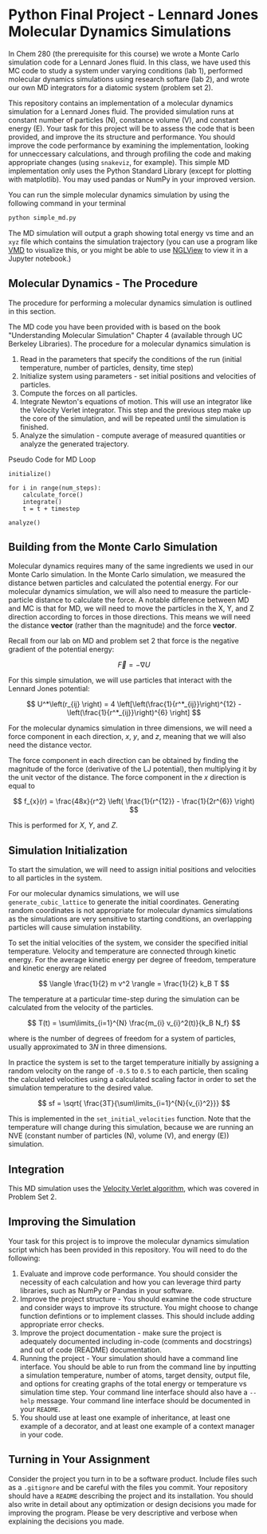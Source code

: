 # Python Final Project - Lennard Jones Molecular Dynamics Simulations

In Chem 280 (the prerequisite for this course) we wrote a Monte Carlo simulation code for a Lennard Jones fluid. 
In this class, we have used this MC code to study a system under varying conditions (lab 1), performed molecular dynamics simulations using research softare (lab 2), and wrote our own MD integrators for a  diatomic system (problem set 2).

This repository contains an implementation of a molecular dynamics simulation for a Lennard Jones fluid. 
The provided simulation runs at constant number of particles (N), constance volume (V), and constant energy (E).
Your task for this project will be to assess the code that is been provided, and improve the its structure and performance. 
You should improve the code performance by examining the implementation, looking for unneccessary calculations, and through
profiling the code and making appropriate changes (using `snakeviz`, for example). 
This simple MD implementation only uses the Python Standard Library (except for plotting with matplotlib).
You may used pandas or NumPy in your improved version.

You can run the simple molecular dynamics simulation by using the following command in your terminal

```bash
python simple_md.py
```

The MD simulation will output a graph showing total energy vs time and an `xyz` file which contains the simulation trajectory (you can use a program like [VMD](https://www.ks.uiuc.edu/Research/vmd/) to visualize this, or you might be able to use [NGLView](https://github.com/nglviewer/nglview) to view it in a Jupyter notebook.)

## Molecular Dynamics - The Procedure

The procedure for performing a molecular dynamics simulation is outlined in this section.

The MD code you have been provided with is based on the book "Understanding Molecular Simulation" Chapter 4 (available through UC Berkeley Libraries). The procedure for a molecular dynamics simulation is

1. Read in the parameters that specify the conditions of the run (initial temperature, number of particles, density, time step)
2. Initialize system using parameters - set initial positions and velocities of particles.
3. Compute the forces on all particles.
4. Integrate Newton's equations of motion. This will use an integrator like the Velocity Verlet integrator. This step and the previous step make up the core of the simulation, and will be repeated until the simulation is finished.
5. Analyze the simulation - compute average of measured quantities or analyze the generated trajectory.

Pseudo Code for MD Loop

```
initialize() 

for i in range(num_steps):
    calculate_force() 
    integrate() 
    t = t + timestep

analyze()
```

## Building from the Monte Carlo Simulation
Molecular dynamics requires many of the same ingredients we used in our Monte Carlo simulation. In the Monte Carlo simulation, we measured the distance betwen particles and calculated the potential energy. For our molecular dynamics simulation, we will also need to measure the particle-particle distance to calculate the force. A notable difference between MD and MC is that for MD, we will need to move the particles in the X, Y, and Z direction according to forces in those directions. This means we will need the distance **vector** (rather than the magnitude) and the force **vector**.

Recall from our lab on MD and problem set 2 that force is the negative gradient of the potential energy:

$$ 
\vec{F} = - \nabla U 
$$

For this simple simulation, we will use particles that interact with the Lennard Jones potential:

$$ 	U^*\left(r_{ij} \right) = 4 \left[\left(\frac{1}{r^*_{ij}}\right)^{12} -\left(\frac{1}{r^*_{ij}}\right)^{6} \right] $$

For the molecular dynamics simulation in three dimensions, we will need a force component in each direction, $x$, $y$, and $z$, meaning that we will also need the distance vector.

The force component in each direction can be obtained by finding the magnitude of the force (derivative of the LJ potential), then multiplying it by the unit vector of the distance. The force component in the $x$ direction is equal to 

$$
f_{x}(r) = \frac{48x}{r^2} \left( \frac{1}{r^{12}} - \frac{1}{2r^{6}} \right)
$$

This is performed for $X$, $Y$, and $Z$.

## Simulation Initialization

To start the simulation, we will need to assign initial positions and velocities to all particles in the system.

For our molecular dynamics simulations, we will use `generate_cubic_lattice` to generate the initial coordinates. Generating random coordinates is not appropriate for molecular dynamics simulations as the simulations are very sensitive to starting conditions, an overlapping particles will cause simulation instability.

To set the initial velocities of the system, we consider the specified initial temperature. Velocity and temperature are connected through kinetic energy. For the average kinetic energy per degree of freedom, temperature and kinetic energy are related

$$
\langle \frac{1}{2} m v^2 \rangle = \frac{1}{2} k_B T
$$

The temperature at a particular time-step during the simulation can be calculated from the velocity of the particles.

$$
T(t) = \sum\limits_{i=1}^{N} \frac{m_{i} v_{i}^2(t)}{k_B N_f}
$$

where is the number of degrees of freedom for a system of particles, usually approximated to $3N$ in three dimensions. 

In practice the system is set to the target temperature initially by assigning a random velocity on the range of `-0.5` to `0.5` to each particle, then scaling the calculated velocities using a calculated scaling factor in order to set the simulation temperature to the desired value.

$$
sf = \sqrt{ \frac{3T}{\sum\limits_{i=1}^{N}{v_{i}^2}}}
$$

This is implemented in the `set_initial_velocities` function. Note that the temperature will change during this simulation, because we are running an NVE (constant number of particles (N), volume (V), and energy (E)) simulation.

## Integration
This MD simulation uses the [Velocity Verlet algorithm](https://en.wikipedia.org/wiki/Verlet_integration#velocity_verlet:~:text=O%7D%7D(%5CDelta%20t).%7D-,Velocity%20Verlet,-%5Bedit%5D), which was covered in Problem Set 2.

## Improving the Simulation
Your task for this project is to improve the molecular dynamics simulation script which has been provided in this repository. You will need to do the following:
1. Evaluate and improve code performance. You should consider the necessity of each calculation and how you can leverage third party libraries, such as NumPy or Pandas in your software.
2. Improve the project structure - You should examine the code structure and consider ways to improve its structure. You might choose to change function defintions or to implement classes. This should include adding appropriate error checks.
3. Improve  the project documentation - make sure the project is adequately documented including in-code (comments and docstrings) and out of code (README) documentation.
4. Running the project - Your simulation should have a command line interface. You should be able to run from the command line by inputting a simulation temperature, number of atoms, target density, output file, and options for creating graphs of the total energy or temperature vs simulation time step. Your command line interface should also have a `--help` message. Your command line interface should be documented in your `README`.
5. You should use at least one example of inheritance, at least one example of a decorator, and at least one example of a context manager in your code.

## Turning in Your Assignment
Consider the project you turn in to be a software product. Include files such as a `.gitignore` and be careful with the files you commit. Your repository should have a `README` describing the project and its installation. You should also write in detail about any optimization or design decisions you made for improving the program. Please be very descriptive and verbose when explaining the decisions you made. 


